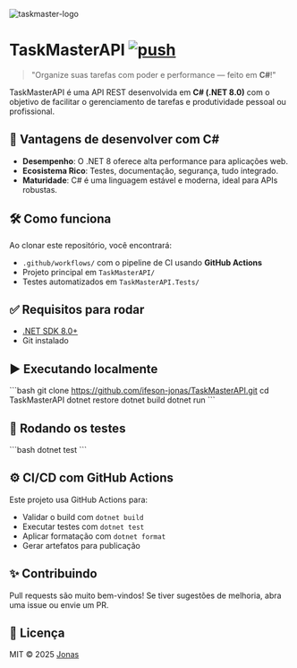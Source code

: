 ![taskmaster-logo](https://raw.githubusercontent.com/wiki/nektos/act/img/logo-150.png)

# TaskMasterAPI [![push](https://github.com/ifeson-jonas/TaskMasterAPI/workflows/push/badge.svg?branch=main&event=push)](https://github.com/ifeson-jonas/TaskMasterAPI/actions)

> "Organize suas tarefas com poder e performance — feito em **C#**!"

TaskMasterAPI é uma API REST desenvolvida em **C# (.NET 8.0)** com o objetivo de facilitar o gerenciamento de tarefas e produtividade pessoal ou profissional.

## 🚀 Vantagens de desenvolver com C#

- **Desempenho**: O .NET 8 oferece alta performance para aplicações web.
- **Ecosistema Rico**: Testes, documentação, segurança, tudo integrado.
- **Maturidade**: C# é uma linguagem estável e moderna, ideal para APIs robustas.

## 🛠️ Como funciona

Ao clonar este repositório, você encontrará:

- `.github/workflows/` com o pipeline de CI usando **GitHub Actions**
- Projeto principal em `TaskMasterAPI/`
- Testes automatizados em `TaskMasterAPI.Tests/`

## ✅ Requisitos para rodar

- [.NET SDK 8.0+](https://dotnet.microsoft.com/en-us/download)
- Git instalado

## ▶️ Executando localmente

\`\`\`bash
git clone https://github.com/ifeson-jonas/TaskMasterAPI.git
cd TaskMasterAPI
dotnet restore
dotnet build
dotnet run
\`\`\`

## 🧪 Rodando os testes

\`\`\`bash
dotnet test
\`\`\`

## ⚙️ CI/CD com GitHub Actions

Este projeto usa GitHub Actions para:

- Validar o build com `dotnet build`
- Executar testes com `dotnet test`
- Aplicar formatação com `dotnet format`
- Gerar artefatos para publicação

## ✨ Contribuindo

Pull requests são muito bem-vindos! Se tiver sugestões de melhoria, abra uma issue ou envie um PR.

## 📄 Licença

MIT © 2025 [Jonas](https://github.com/ifeson-jonas)
